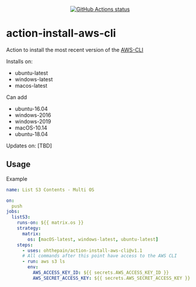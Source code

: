 <p align="center">
  <a href="https://github.com/chrislennon/action-aws-cli"><img alt="GitHub Actions status" src="https://github.com/chrislennon/action-aws-cli/workflows/master%20builds/badge.svg"></a>
</p>

# action-install-aws-cli

Action to install the most recent version of the [AWS-CLI](https://docs.aws.amazon.com/cli/latest/userguide/cli-chap-welcome.html)

Installs on:
- ubuntu-latest
- windows-latest
- macos-latest

Can add
- ubuntu-16.04
- windows-2016
- windows-2019
- macOS-10.14
- ubuntu-18.04

Updates on:
[TBD]

## Usage

Example
````yaml
name: List S3 Contents - Multi OS

on:
  push
jobs:
  listS3:
    runs-on: ${{ matrix.os }}
    strategy:
      matrix:
        os: [macOS-latest, windows-latest, ubuntu-latest]
    steps:
      - uses: ohthepain/action-install-aws-cli@v1.1
      # All commands after this point have access to the AWS CLI
      - run: aws s3 ls
        env:
          AWS_ACCESS_KEY_ID: ${{ secrets.AWS_ACCESS_KEY_ID }}
          AWS_SECRET_ACCESS_KEY: ${{ secrets.AWS_SECRET_ACCESS_KEY }}
````
